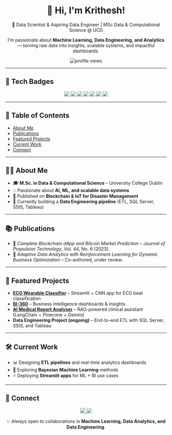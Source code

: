 <h1 align="center">👋 Hi, I'm Krithesh!</h1>

<p align="center">
  🚀 Data Scientist & Aspiring Data Engineer | MSc Data & Computational Science @ UCD  
</p>

<p align="center">
  I’m passionate about <b>Machine Learning, Data Engineering, and Analytics</b> —  
  turning raw data into insights, scalable systems, and impactful dashboards.  
</p>

<p align="center">
  <img src="https://komarev.com/ghpvc/?username=krithesh19&style=for-the-badge&color=blueviolet&label=PROFILE+VIEWS" alt="profile views"/>
</p>

---

## 🔖 Tech Badges
<p align="center">
  <img src="https://img.shields.io/badge/Python-3.10+-blue?style=for-the-badge&logo=python&logoColor=white"/>
  <img src="https://img.shields.io/badge/R-Data%20Science-276DC3?style=for-the-badge&logo=r&logoColor=white"/>
  <img src="https://img.shields.io/badge/SQL-Data%20Engineering-CC2927?style=for-the-badge&logo=databricks&logoColor=white"/>
  <img src="https://img.shields.io/badge/Power%20BI-Business%20Insights-F2C811?style=for-the-badge&logo=powerbi&logoColor=black"/>
  <img src="https://img.shields.io/badge/Tableau-Visualization-E97627?style=for-the-badge&logo=tableau&logoColor=white"/>
  <img src="https://img.shields.io/badge/Streamlit-Apps-FF4B4B?style=for-the-badge&logo=streamlit&logoColor=white"/>
  <img src="https://img.shields.io/badge/AWS-Cloud-FF9900?style=for-the-badge&logo=amazonaws&logoColor=white"/>
</p>

---

## 📑 Table of Contents
- [About Me](#-about-me)  
- [Publications](#-publications)  
- [Featured Projects](#-featured-projects)  
- [Current Work](#-current-work)  
- [Connect](#-connect)  

---

## 👨‍🎓 About Me
- 🎓 **M.Sc. in Data & Computational Science** – University College Dublin  
- 💡 Passionate about **AI, ML, and scalable data systems**  
- 📜 Published on **Blockchain & IoT for Disaster Management**  
- 🌱 Currently building a **Data Engineering pipeline** (ETL, SQL Server, SSIS, Tableau)  

---

## 📚 Publications
- 📝 *Complete Blockchain dApp and Bitcoin Market Prediction* – *Journal of Propulsion Technology*, Vol. 44, No. 6 (2023).  
- 📝 *Adaptive Data Analytics with Reinforcement Learning for Dynamic Business Optimization* – Co-authored, under review.  

---

## 🚀 Featured Projects
- [**ECG Wearable Classifier**](https://github.com/krithesh19/ECG-Wearable-Classifier) – Streamlit + CNN app for ECG beat classification  
- [**BI-360**](https://github.com/krithesh19/BI-360) – Business intelligence dashboards & insights  
- [**AI Medical Report Analyser**](https://github.com/krithesh19/AI-Medical-Report-Analyser) – RAG-powered clinical assistant (LangChain + Pinecone + Gemini)  
- **Data Engineering Project (ongoing)** – End-to-end ETL with SQL Server, SSIS, and Tableau  

---

## 🛠️ Current Work
- 📊 Designing **ETL pipelines** and real-time analytics dashboards  
- 🧠 Exploring **Bayesian Machine Learning** methods  
- ⚡ Deploying **Streamlit apps** for ML + BI use cases  

---

## 🤝 Connect
<p align="center">
  <a href="https://www.linkedin.com/in/krithesh-analyst/">
    <img src="https://img.shields.io/badge/-LinkedIn-blue?style=for-the-badge&logo=linkedin">
  </a>
  <a href="mailto:krithesh.analyst@gmail.com">
    <img src="https://img.shields.io/badge/-Email-red?style=for-the-badge&logo=gmail&logoColor=white">
  </a>
</p>

<p align="center">✨ Always open to collaborations in <b>Machine Learning, Data Analytics, and Data Engineering</b>.</p>

